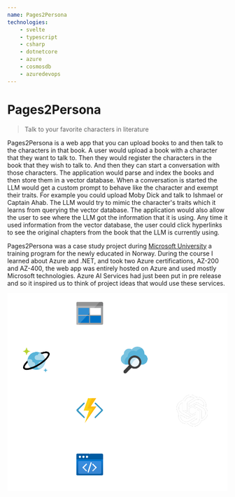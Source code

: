 ```yaml
---
name: Pages2Persona
technologies:
    - svelte
    - typescript
    - csharp
    - dotnetcore
    - azure
    - cosmosdb
    - azuredevops
---
```


# Pages2Persona

> Talk to your favorite characters in literature

Pages2Persona is a web app that you can upload books to and then talk to the
characters in that book. A user would upload a book with a character that they
want to talk to. Then they would register the characters in the book that they
wish to talk to. And then they can start a conversation with those characters.
The application would parse and index the books and then store them in a vector
database. When a conversation is started the LLM would get a custom prompt to
behave like the character and exempt their traits. For example you could upload
Moby Dick and talk to Ishmael or Captain Ahab. The LLM would try to mimic the
character's traits which it learns from querying the vector database. The
application would also allow the user to see where the LLM got the information
that it is using. Any time it used information from the vector database, the
user could click hyperlinks to see the original chapters from the book that the
LLM is currently using.

Pages2Persona was a case study project during [Microsoft University](https://www.microsoft.com/nb-no/microsoftuniversity/) a training
program for the newly educated in Norway. During the course I learned about
Azure and .NET, and took two Azure certifications, AZ-200 and AZ-400, the web
app was entirely hosted on Azure and used mostly Microsoft technologies. Azure
AI Services had just been put in pre release and so it inspired us to think of
project ideas that would use these services.

![Architecture Diagram](/public/Pages2Persona.png)
